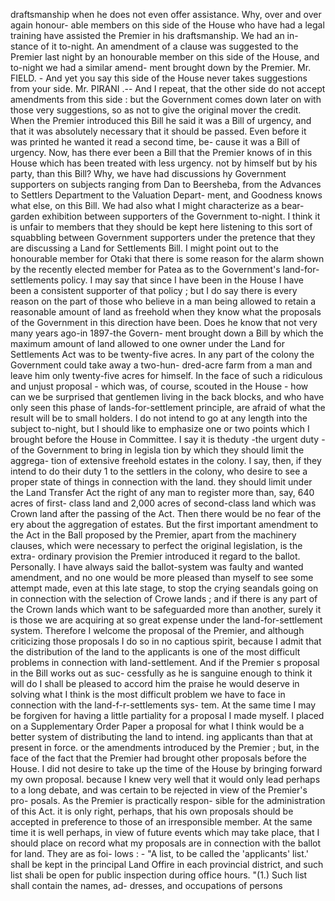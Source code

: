 draftsmanship when he does not even offer assistance. Why, over and over again honour- able members on this side of the House who have had a legal training have assisted the Premier in his draftsmanship. We had an in- stance of it to-night. An amendment of a clause was suggested to the Premier last night by an honourable member on this side of the House, and to-night we had a similar amend- ment brought down by the Premier. Mr. FIELD. - And yet you say this side of the House never takes suggestions from your side. Mr. PIRANI .-- And I repeat, that the other side do not accept amendments from this side : but the Government comes down later on with those very suggestions, so as not to give the original mover the credit. When the Premier introduced this Bill he said it was a Bill of urgency, and that it was absolutely necessary that it should be passed. Even before it was printed he wanted it read a second time, be- cause it was a Bill of urgency. Now, has there ever been a Bill that the Premier knows of in this House which has been treated with less urgency. not by himself but by his party, than this Bill? Why, we have had discussions hy Government supporters on subjects ranging from Dan to Beersheba, from the Advances to Settlers Department to the Valuation Depart- ment, and Goodness knows what else, on this Bill. We had also what I might characterize as a bear-garden exhibition between supporters of the Government to-night. I think it is unfair to members that they should be kept here listening to this sort of squabbling between Government supporters under the pretence that they are discussing a Land for Settlements Bill. I might point out to the honourable member for Otaki that there is some reason for the alarm shown by the recently elected member for Patea as to the Government's land-for- settlements policy. I may say that since I have been in the House I have been a consistent supporter of that policy ; but I do say there is every reason on the part of those who believe in a man being allowed to retain a reasonable amount of land as freehold when they know what the proposals of the Government in this direction have been. Does he know that not very many years ago-in 1897-the Govern- ment brought down a Bill by which the maximum amount of land allowed to one owner under the Land for Settlements Act was to be twenty-five acres. In any part of the colony the Government could take away a two-hun- dred-acre farm from a man and leave him only twenty-five acres for himself. In the face of such a ridiculous and unjust proposal - which was, of course, scouted in the House - how can we be surprised that gentlemen living in the back blocks, and who have only seen this phase of lands-for-settlement principle, are afraid of what the result will be to small holders. I do not intend to go at any length into the subject to-night, but I should like to emphasize one or two points which I brought before the House in Committee. I say it is theduty -the urgent duty -of the Government to bring in legisla tion by which they should limit the aggrega- tion of extensive freehold estates in the colony. I say, then, if they intend to do their duty 1 to the settlers in the colony, who desire to see a proper state of things in connection with the land. they should limit under the Land Transfer Act the right of any man to register more than, say, 640 acres of first- class land and 2,000 acres of second-class land which was Crown land after the passing of the Act. Then there would be no fear of the ery about the aggregation of estates. But the first important amendment to the Act in the Ball proposed by the Premier, apart from the machinery clauses, which were necessary to perfect the original legislation, is the extra- ordinary provision the Premier introduced it regard to the ballot. Personally. I have always said the ballot-system was faulty and wanted amendment, and no one would be more pleased than myself to see some attempt made, even at this late stage, to stop the crying seandals going on in connection with the selection of Crowe lands ; and if there is any part of the Crown lands which want to be safeguarded more than another, surely it is those we are acquiring at so great expense under the land-for-settlement system. Therefore I welcome the proposal of the Premier, and although criticizing those proposals I do so in no captious spirit, because I admit that the distribution of the land to the applicants is one of the most difficult problems in connection with land-settlement. And if the Premier s proposal in the Bill works out as suc- cessfully as he is sanguine enough to think it will do I shall be pleased to accord him the praise he would deserve in solving what I think is the most difficult problem we have to face in connection with the land-f-r-settlements sys- tem. At the same time I may be forgiven for having a little partiality for a proposal I made myself. I placed on a Supplementary Order Paper a proposal for what I think would be a better system of distributing the land to intend. ing applicants than that at present in force. or the amendments introduced by the Premier ; but, in the face of the fact that the Premier had brought other proposals before the House. I did not desire to take up the time of the House by bringing forward my own proposal. because I knew very well that it would only lead perhaps to a long debate, and was certain to be rejected in view of the Premier's pro- posals. As the Premier is practically respon- sible for the administration of this Act. it is only right, perhaps, that his own proposals should be accepted in preference to those of an irresponsible member. At the same time it is well perhaps, in view of future events which may take place, that I should place on record what my proposals are in connection with the ballot for land. They are as foi- lows : - "A list, to be called the 'applicants' list.' shall be kept in the principal Land Offire in each provincial district, and such list shali be open for public inspection during office hours. "(1.) Such list shall contain the names, ad- dresses, and occupations of persons 